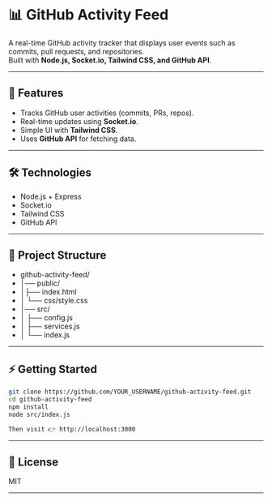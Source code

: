 # 📊 GitHub Activity Feed

A real-time GitHub activity tracker that displays user events such as commits, pull requests, and repositories.  
Built with **Node.js, Socket.io, Tailwind CSS, and GitHub API**.

---

## 🚀 Features

- Tracks GitHub user activities (commits, PRs, repos).
- Real-time updates using **Socket.io**.
- Simple UI with **Tailwind CSS**.
- Uses **GitHub API** for fetching data.

---

## 🛠️ Technologies

- Node.js + Express
- Socket.io
- Tailwind CSS
- GitHub API

---

## 📂 Project Structure

- github-activity-feed/ 
- │── public/
- │├── index.html
- │ └── css/style.css
- │── src/
- │ ├── config.js
- │ ├── services.js
- │ └── index.js

---

## ⚡ Getting Started

```bash
git clone https://github.com/YOUR_USERNAME/github-activity-feed.git
cd github-activity-feed
npm install
node src/index.js

Then visit 👉 http://localhost:3000
```
---

## 📜 License

MIT

---
